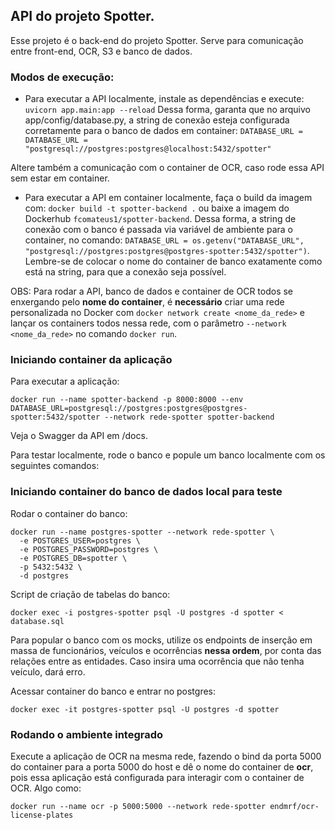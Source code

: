 ## API do projeto Spotter.

Esse projeto é o back-end do projeto Spotter. Serve para comunicação entre front-end, OCR, S3 e banco de dados.

### Modos de execução:
- Para executar a API localmente, instale as dependências e execute: `uvicorn app.main:app --reload`
Dessa forma, garanta que no arquivo app/config/database.py, a string de conexão esteja configurada corretamente para o banco de dados em container:
`DATABASE_URL = DATABASE_URL = "postgresql://postgres:postgres@localhost:5432/spotter"`

Altere também a comunicação com o container de OCR, caso rode essa API sem estar em container.

- Para executar a API em container localmente, faça o build da imagem com: `docker build -t spotter-backend .` ou baixe a imagem do Dockerhub `fcomateus1/spotter-backend`.
Dessa forma, a string de conexão com o banco é passada via variável de ambiente para o container, no comando:
`DATABASE_URL = os.getenv("DATABASE_URL", "postgresql://postgres:postgres@postgres-spotter:5432/spotter")`.
Lembre-se de colocar o nome do container de banco exatamente como está na string, para que a conexão seja possível.

OBS: Para rodar a API, banco de dados e container de OCR todos se enxergando pelo __nome do container__, é **necessário** criar uma rede personalizada no Docker com `docker network create <nome_da_rede>` e lançar os containers todos nessa rede, com o parâmetro `--network <nome_da_rede>` no comando `docker run`.

### Iniciando container da aplicação

Para executar a aplicação:
```
docker run --name spotter-backend -p 8000:8000 --env DATABASE_URL=postgresql://postgres:postgres@postgres-spotter:5432/spotter --network rede-spotter spotter-backend
```

Veja o Swagger da API em /docs.

Para testar localmente, rode o banco e popule um banco localmente com os seguintes comandos:

### Iniciando container do banco de dados local para teste
Rodar o container do banco:
```
docker run --name postgres-spotter --network rede-spotter \
  -e POSTGRES_USER=postgres \
  -e POSTGRES_PASSWORD=postgres \
  -e POSTGRES_DB=spotter \
  -p 5432:5432 \
  -d postgres
```

Script de criação de tabelas do banco:
```
docker exec -i postgres-spotter psql -U postgres -d spotter < database.sql
```

Para popular o banco com os mocks, utilize os endpoints de inserção em massa de funcionários, veículos e ocorrências **nessa ordem**, por conta das relações entre as entidades. Caso insira uma ocorrência que não tenha veículo, dará erro.

Acessar container do banco e entrar no postgres:
```
docker exec -it postgres-spotter psql -U postgres -d spotter
```

### Rodando o ambiente integrado
Execute a aplicação de OCR na mesma rede, fazendo o bind da porta 5000 do container para a porta 5000 do host e dê o nome do container de __ocr__, pois essa aplicação está configurada para interagir com o container de OCR. Algo como:

```
docker run --name ocr -p 5000:5000 --network rede-spotter endmrf/ocr-license-plates
```
